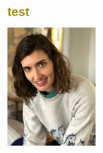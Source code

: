 # <span style="color: rgb(156, 144, 22); font-family: 'Gill Sans', sans-serif;">test</span>

<img src="Annie Stephenson photo.jpeg" alt="Alt text" width="200" />
